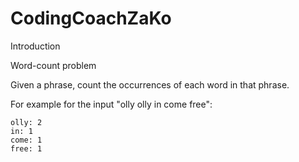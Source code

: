 # CodingCoachZaKo


Introduction

Word-count problem

Given a phrase, count the occurrences of each word in that phrase.

For example for the input "olly olly in come free":
````
olly: 2
in: 1
come: 1
free: 1
````


